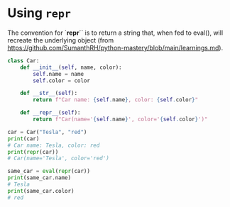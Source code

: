 # Using `repr`

The convention for `__repr__`` is to return a string that, when fed to eval(), will recreate the underlying object (from https://github.com/SumanthRH/python-mastery/blob/main/learnings.md).

```python
class Car:
    def __init__(self, name, color):
        self.name = name
        self.color = color

    def __str__(self):
        return f"Car name: {self.name}, color: {self.color}"

    def __repr__(self):
        return f"Car(name='{self.name}', color='{self.color}')"

car = Car("Tesla", "red")
print(car)
# Car name: Tesla, color: red
print(repr(car))
# Car(name='Tesla', color='red')

same_car = eval(repr(car))
print(same_car.name)
# Tesla
print(same_car.color)
# red
```
